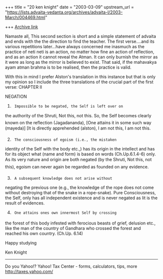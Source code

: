 +++
title = "20 ken knight"
date = "2003-03-09"
upstream_url = "https://lists.advaita-vedanta.org/archives/advaita-l/2003-March/004469.html"

+++
[Archive link](https://lists.advaita-vedanta.org/archives/advaita-l/2003-March/004469.html)

Namaste all,
This second section is short and a simple statement of
advaita and ends with the the direction to find the
teacher.
The first verse....and its various repetitions
later...have always concerned me inasmuch as the
practice of neti neti is an action, no matter how fine
an action of reflection, and as an action it cannot
reveal the Atman. It can only burnish the mirror as it
were as long as the mirror is believed to exist.
That said, if the mahavakya ayam atman brahma is to be
realised, then the practice is valid.

With this in mind I prefer Alston's translation in
this instance but that is only my opinion so I include
the three translations of the crucial part of the
first verse:
CHAPTER II

NEGATION





1.      Impossible to be negated, the Self is left over on
the authority of the Shruti, Not this, not this. So,
the Self becomes clearly known on the reflection
(Jagadananda), [One attains it in some such way
(mayeda)] [It is directly apprehended (alston), I am
not this, I am not this.

2.      The consciousness of egoism (i.e., the mistaken
identity of the Self with the body etc.,) has its
origin in the intellect  and has for its object what
(name and form)  is based on words (Ch.Up.6.1.4-6)
only. As its very nature and origin are both negated
(by the Shruti, Not this, not this), egoism can
never again be regarded as founded on any evidence.

3.      A subsequent knowledge does not arise without
negating the previous one (e.g., the knowledge of the
rope does not come without destroying that of the
snake in a rope-snake). Pure Consciousness, the Self,
only has all independent existence and is never
negated as lit is the result of evidences.

4.      One attains ones own innermost Self by crossing
the forest of this body infested with ferocious beasts
of grief, delusion etc., like the man of the country
of Gandhara who crossed the forest and reached his own
country. (Ch.Up. 6.14)


Happy studying


Ken Knight



__________________________________________________
Do you Yahoo!?
Yahoo! Tax Center - forms, calculators, tips, more
http://taxes.yahoo.com/

